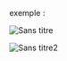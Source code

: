 exemple :

![Sans titre](https://github.com/fk-crafter/100days-of-code/assets/127132293/e7b7c8d7-7861-4e13-b845-3c1b0599339a)

![Sans titre2](https://github.com/fk-crafter/100days-of-code/assets/127132293/eeb3340f-83a6-4d62-8ac1-f3194d8be0db)
